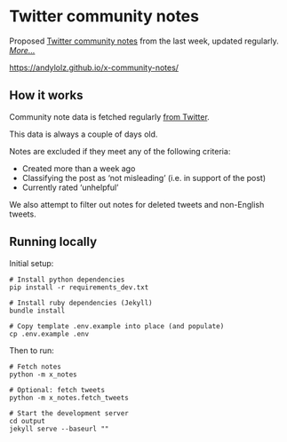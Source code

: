 # Twitter community notes

Proposed [Twitter community notes](https://twitter.com/i/communitynotes/download-data) from the last week, updated regularly. _[More…](#how-it-works)_

https://andylolz.github.io/x-community-notes/

## How it works

Community note data is fetched regularly [from Twitter](https://twitter.com/i/communitynotes/download-data).

This data is always a couple of days old.

Notes are excluded if they meet any of the following criteria:

* Created more than a week ago
* Classifying the post as ‘not misleading’ (i.e. in support of the post)
* Currently rated ‘unhelpful’

We also attempt to filter out notes for deleted tweets and non-English tweets.

## Running locally

Initial setup:

```shell
# Install python dependencies
pip install -r requirements_dev.txt

# Install ruby dependencies (Jekyll)
bundle install

# Copy template .env.example into place (and populate)
cp .env.example .env
```

Then to run:

```shell
# Fetch notes
python -m x_notes

# Optional: fetch tweets
python -m x_notes.fetch_tweets

# Start the development server
cd output
jekyll serve --baseurl ""
```
